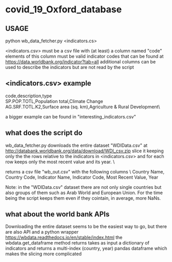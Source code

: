 # covid_19_Oxford_database

## USAGE
python wb_data_fetcher.py <indicators.cs>


<indicators.csv> must be a csv file with (at least) a column named "code"
elements of this column must be valid indicator codes that can be found at https://data.worldbank.org/indicator?tab=all
additional columns can be used to describe the indicators but are not read by the script

## <indicators.csv> example

code,description,type\
SP.POP.TOTL,Population total,Climate Change\
AG.SRF.TOTL.K2,Surface area (sq. km),Agriculture & Rural Development\

a bigger example can be found in "interesting_indicators.csv"

## what does the script do

wb_data_fetcher.py downloads the entire dataset "WDIData.csv" at http://databank.worldbank.org/data/download/WDI_csv.zip
slice it keeping only the the rows relative to the indicators in <indicators.csv> and for each row keeps only the most recent value and its year. \\

returns a csv file "wb_out.csv" with the following columns \\
Country Name, Country Code, Indicator Name, Indicator Code, Most Recent Value, Year

Note: in the "WDIData.csv" dataset there are not only single countries but also groups of them such as Arab World and European Union. For the time being the script keeps them even if they cointain, in average, more NaNs. 




## what about the world bank APIs
Downloading the entire dataset seems to be the easiest way to go, but there are also API and a python wrapper
https://wbdata.readthedocs.io/en/stable/index.html
the wbdata.get_dataframe method returns takes as input a dictionary of indicators and returns a multi-index (country, year) pandas dataframe which makes the slicing more complicated
